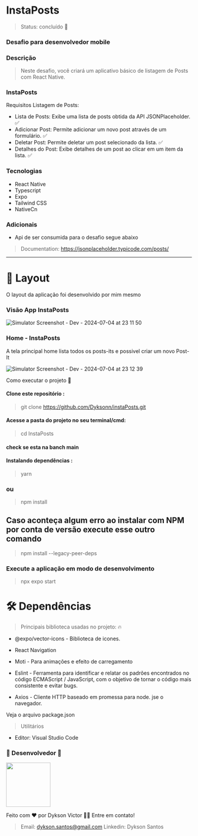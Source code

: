 <h1>InstaPosts</h1>

> Status: concluído 🚀
### Desafio para desenvolvedor mobile

### Descrição

> Neste desafio, você criará um aplicativo básico de listagem de Posts com React Native.

### InstaPosts

Requisitos
Listagem de Posts:

- Lista de Posts: Exibe uma lista de posts obtida da API JSONPlaceholder. ✅
- Adicionar Post: Permite adicionar um novo post através de um formulário. ✅
- Deletar Post: Permite deletar um post selecionado da lista. ✅
- Detalhes do Post: Exibe detalhes de um post ao clicar em um item da lista. ✅


### Tecnologias

- React Native
- Typescript
- Expo
- Tailwind CSS
- NativeCn

### Adicionais

- Api de ser consumida para o desafio segue abaixo

> Documentation: https://jsonplaceholder.typicode.com/posts/
---

# 🎨 Layout

O layout da aplicação foi desenvolvido por mim mesmo

### Visão App InstaPosts

![Simulator Screenshot - Dev - 2024-07-04 at 23 11 50](https://github.com/Dyksonn/instaPosts/assets/44515719/1a312b17-9fc1-4efd-bd96-a64beffa0141)

### Home - InstaPosts

A tela principal home lista todos os posts-its e possivel criar um novo Post-It

![Simulator Screenshot - Dev - 2024-07-04 at 23 12 39](https://github.com/Dyksonn/instaPosts/assets/44515719/42c89144-b09b-496d-8305-db9bec146ea5)


Como executar o projeto 🚀

#### Clone este repositório :

> git clone https://github.com/Dyksonn/instaPosts.git
#### Acesse a pasta do projeto no seu terminal/cmd:

> cd InstaPosts
#### check se esta na banch main

#### Instalando dependências :

> yarn
### ou

> npm install

## Caso aconteça algum erro ao instalar com NPM por conta de versão execute esse outro comando

> npm install --legacy-peer-deps

### Execute a aplicação em modo de desenvolvimento

> npx expo start
# 🛠 Dependências

> Principais biblioteca usadas no projeto: 🔥
- @expo/vector-icons - Biblioteca de icones.

- React Navigation

- Moti - Para animações e efeito de carregamento

- Eslint - Ferramenta para identificar e relatar os padrões encontrados no código ECMAScript / JavaScript, com o objetivo de tornar o código mais consistente e evitar bugs.

- Axios - Cliente HTTP baseado em promessa para node.
  jse o navegador.

Veja o arquivo <a>package.json</a>

> Utilitários
- Editor: Visual Studio Code

### 🦸 Desenvolvedor 🤘

<img width="120" src="./public/img/eu.jpeg"/>

Feito com ❤️ por Dykson Victor 👋🏽 Entre em contato!

> Email: dykson.santos@gmail.com
> Linkedin: Dykson Santos
